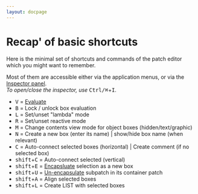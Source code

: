 ```yaml
---
layout: docpage
---
```


# Recap' of basic shortcuts

Here is the minimal set of shortcuts and commands of the patch editor which you might want to remember.

Most of them are accessible either via the application menus, or via the [Inspector panel](inspector).    
_To open/close the inspector, use_ <kbd>Ctrl/⌘</kbd>+<kbd>I</kbd>.

- <kbd>V</kbd> = [Evaluate](eval)
- <kbd>B</kbd> = Lock / unlock box evaluation
- <kbd>L</kbd> = Set/unset "lambda" mode
- <kbd>R</kbd> = Set/unset reactive mode
- <kbd>M</kbd> = Change contents view mode for object boxes (hidden/text/graphic)
- <kbd>N</kbd> = Create a new box (enter its name) \| show/hide box name (when relevant) 
- <kbd>C</kbd> = Auto-connect selected boxes (horizontal) \| Create comment (if no selected box)
- <kbd>shift</kbd>+<kbd>C</kbd> = Auto-connect selected (vertical)
- <kbd>shift</kbd>+<kbd>E</kbd> = [Encapsluate](abstraction#encapsulation) selection as a new box
- <kbd>shift</kbd>+<kbd>U</kbd> = [Un-encapsulate](abstraction#encapsulation) subpatch in its container patch
- <kbd>shift</kbd>+<kbd>A</kbd> = Align selected boxes
- <kbd>shift</kbd>+<kbd>L</kbd> = Create LIST with selected boxes


